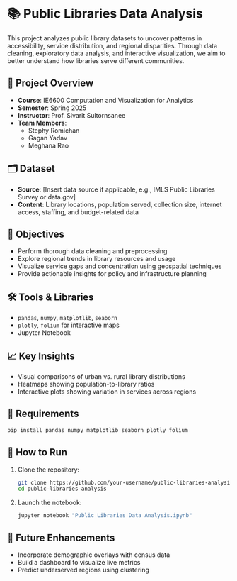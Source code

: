 
# 📚 Public Libraries Data Analysis

This project analyzes public library datasets to uncover patterns in accessibility, service distribution, and regional disparities. Through data cleaning, exploratory data analysis, and interactive visualization, we aim to better understand how libraries serve different communities.

## 📂 Project Overview

- **Course**: IE6600 Computation and Visualization for Analytics  
- **Semester**: Spring 2025  
- **Instructor**: Prof. Sivarit Sultornsanee  
- **Team Members**:
  - Stephy Romichan
  - Gagan Yadav
  - Meghana Rao  

## 🗂️ Dataset

- **Source**: [Insert data source if applicable, e.g., IMLS Public Libraries Survey or data.gov]
- **Content**: Library locations, population served, collection size, internet access, staffing, and budget-related data

## 🎯 Objectives

- Perform thorough data cleaning and preprocessing
- Explore regional trends in library resources and usage
- Visualize service gaps and concentration using geospatial techniques
- Provide actionable insights for policy and infrastructure planning

## 🛠 Tools & Libraries

- `pandas`, `numpy`, `matplotlib`, `seaborn`
- `plotly`, `folium` for interactive maps
- Jupyter Notebook

## 📈 Key Insights

- Visual comparisons of urban vs. rural library distributions
- Heatmaps showing population-to-library ratios
- Interactive plots showing variation in services across regions

## 🧪 Requirements

```bash
pip install pandas numpy matplotlib seaborn plotly folium
```

## 🚀 How to Run

1. Clone the repository:
   ```bash
   git clone https://github.com/your-username/public-libraries-analysis.git
   cd public-libraries-analysis
   ```
2. Launch the notebook:
   ```bash
   jupyter notebook "Public Libraries Data Analysis.ipynb"
   ```

## 📌 Future Enhancements

- Incorporate demographic overlays with census data
- Build a dashboard to visualize live metrics
- Predict underserved regions using clustering
